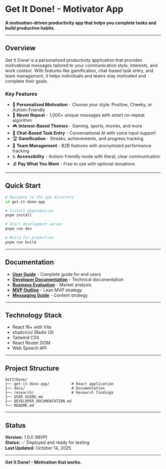 # Get It Done! - Motivator App

**A motivation-driven productivity app that helps you complete tasks and build productive habits.**

---

## Overview

Get It Done! is a personalized productivity application that provides motivational messages tailored to your communication style, interests, and work context. With features like gamification, chat-based task entry, and team management, it helps individuals and teams stay motivated and complete their goals.

### Key Features

- 🎯 **Personalized Motivation** - Choose your style: Positive, Cheeky, or Autism-Friendly
- 🔁 **Never Repeat** - 1,000+ unique messages with smart no-repeat algorithm
- 🎮 **Interest-Based Themes** - Gaming, sports, movies, and more
- 💬 **Chat-Based Task Entry** - Conversational AI with voice input support
- 🏆 **Gamification** - Streaks, achievements, and progress tracking
- 👥 **Team Management** - B2B features with anonymized performance tracking
- ♿ **Accessibility** - Autism-friendly mode with literal, clear communication
- 💰 **Pay What You Want** - Free to use with optional donations

---

## Quick Start

```bash
# Navigate to the app directory
cd get-it-done-app

# Install dependencies
pnpm install

# Start development server
pnpm run dev

# Build for production
pnpm run build
```

---

## Documentation

- **[User Guide](USER_GUIDE.md)** - Complete guide for end users
- **[Developer Documentation](DEVELOPER_DOCUMENTATION.md)** - Technical documentation
- **[Business Evaluation](docs/business_evaluation_report.md)** - Market analysis
- **[MVP Outline](docs/mvp_outline.md)** - Lean MVP strategy
- **[Messaging Guide](docs/motivational_messaging_guide.md)** - Content strategy

---

## Technology Stack

- React 18+ with Vite
- shadcn/ui (Radix UI)
- Tailwind CSS
- React Router DOM
- Web Speech API

---

## Project Structure

```
GetItDone/
├── get-it-done-app/          # React application
├── docs/                     # Documentation
├── research/                 # Research findings
├── USER_GUIDE.md
├── DEVELOPER_DOCUMENTATION.md
└── README.md
```

---

## Status

**Version:** 1.0.0 (MVP)  
**Status:** ✅ Deployed and ready for testing  
**Last Updated:** October 14, 2025

---

**Get It Done! - Motivation that works.**

